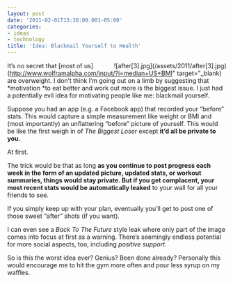 ```yaml
---
layout: post
date: '2011-02-01T13:38:00.001-05:00'
categories:
- ideas
- technology
title: 'Idea: Blackmail Yourself to Health'
---
```


<div style="float: right;">![after[3].jpg](/assets/2011/after[3].jpg)</div>

It’s no secret that [most of us](http://www.wolframalpha.com/input/?i=median+US+BMI" target="_blank) are overweight. I don’t think I’m going out on a limb by suggesting that *motivation *to eat better and work out more is the biggest issue. I just had a potentially evil idea for motivating people like me: blackmail yourself.

Suppose you had an app (e.g. a Facebook app) that recorded your “before” stats. This would capture a simple measurement like weight or BMI and (most importantly) an unflattering “before” picture of yourself. This would be like the first weigh in of *The Biggest Loser* except **it’d all be private to you.**

At first.

The trick would be that as long **as you continue **to post progress each week in the form of an updated picture, updated stats, or workout summaries, **things would stay private**. But** if you get complacent, your most recent stats would be automatically leaked** to your wall for all your friends to see.

If you simply keep up with your plan, eventually you’ll get to post one of those sweet “after” shots (if you want).

I can even see a *Back To The Future* style leak where only part of the image comes into focus at first as a warning. There’s seemingly endless potential for more social aspects, too, including *positive support*.

So is this the worst idea ever? Genius? Been done already? Personally this would encourage me to hit the gym more often and pour less syrup on my waffles.